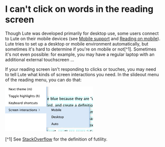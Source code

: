 # I can't click on words in the reading screen

Though Lute was developed primarily for desktop use, some users connect to Lute on their mobile devices (see [Mobile support](../setup/mobile-support.md) and [Reading on mobile](http://localhost:3000/usage/reading-on-mobile.html)).  Lute tries to set up a desktop or mobile environment automatically, but sometimes it's hard to determine if you're on mobile or not[^1].  Sometimes it's not even possible: for example, you may have a regular laptop with an additional external touchscreen ...

If your reading screen isn't responding to clicks or touches, you may need to tell Lute what kinds of screen interactions you need.  In the slideout menu of the reading menu, you can do that:

<img width="285" alt="image" src="../assets/reading/screen_interactions.png">

[^1] See [StackOverflow](https://stackoverflow.com/questions/72502079/how-can-i-check-if-the-device-which-is-using-my-website-is-a-mobile-user-or-no) for the definition of futility.